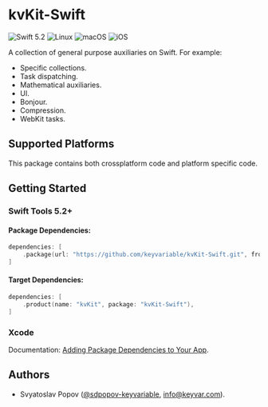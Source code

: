# kvKit-Swift

![Swift 5.2](https://img.shields.io/badge/swift-5.2-green.svg)
![Linux](https://img.shields.io/badge/os-linux-green.svg)
![macOS](https://img.shields.io/badge/os-macOS-green.svg)
![iOS](https://img.shields.io/badge/os-iOS-green.svg)

A collection of general purpose auxiliaries on Swift. For example:

- Specific collections.
- Task dispatching.
- Mathematical auxiliaries.
- UI.
- Bonjour.
- Compression.
- WebKit tasks.


## Supported Platforms

This package contains both crossplatform code and platform specific code.


## Getting Started

### Swift Tools 5.2+

#### Package Dependencies:

```swift
dependencies: [
    .package(url: "https://github.com/keyvariable/kvKit-Swift.git", from: "1.0.0"),
]
```

#### Target Dependencies:

```swift
dependencies: [
    .product(name: "kvKit", package: "kvKit-Swift"),
]
```

### Xcode

Documentation: [Adding Package Dependencies to Your App](https://developer.apple.com/documentation/xcode/adding_package_dependencies_to_your_app).


## Authors

- Svyatoslav Popov ([@sdpopov-keyvariable](https://github.com/sdpopov-keyvariable), [info@keyvar.com](mailto:info@keyvar.com)).
